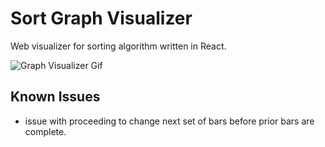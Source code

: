 # Sort Graph Visualizer

Web visualizer for sorting algorithm written in React.

![Graph Visualizer Gif](sort-visualizer-run.gif)

## Known Issues

- issue with proceeding to change next set of bars before prior bars are complete.
